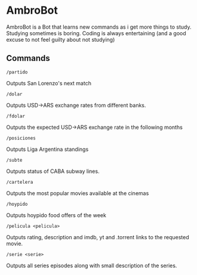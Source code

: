 # AmbroBot
AmbroBot is a Bot that learns new commands as i get more things to study. Studying sometimes is boring. Coding is always entertaining (and a good excuse to not feel guilty about not studying)
## Commands
```/partido```

Outputs San Lorenzo's next match

```/dolar```

Outputs USD->ARS exchange rates from different banks.

```/fdolar```

Outputs the expected USD->ARS exchange rate in the following months

```/posiciones```

Outputs Liga Argentina standings

```/subte```

Outputs status of CABA subway lines.

```/cartelera```

Outputs the most popular movies available at the cinemas

```/hoypido```

Outputs hoypido food offers of the week

```/pelicula <pelicula>```

Outputs rating, description and imdb, yt and .torrent links to the requested movie.

```/serie <serie>```

Outputs all series episodes along with small description of the series.


